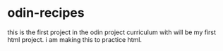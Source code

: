# odin-recipes
this is the first project in the odin project curriculum
with will be my first html project. i am making this to practice html.
